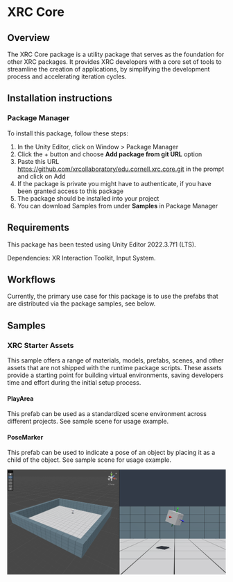 # XRC Core

## Overview
   
<!--  Provide a brief, high-level explanation of the package.-->
The XRC Core package is a utility package that serves as the foundation for other XRC packages. It provides XRC developers with a core set of tools to streamline the creation of applications, by simplifying the development process and accelerating iteration cycles.



## Installation instructions

### Package Manager
To install this package, follow these steps:
1. In the Unity Editor, click on Window > Package Manager
2. Click the + button and choose **Add package from git URL** option
3. Paste this URL https://github.com/xrcollaboratory/edu.cornell.xrc.core.git in the prompt and click on Add
4. If the package is private you might have to authenticate, if you have been granted access to this package
5. The package should be installed into your project
6. You can download Samples from under **Samples** in Package Manager

## Requirements	
<!-- This is a good place to add hardware or software requirements, including which versions of the Unity Editor this package is compatible with. -->

This package has been tested using Unity Editor 2022.3.7f1 (LTS).

Dependencies: XR Interaction Toolkit, Input System.

<!-- 
## Limitations	
If your package has any known limitations, you can list them here. If not, or if the limitations are trivial, exclude this section.
-->


## Workflows	
<!-- Include a list of steps that the user can easily follow that demonstrates how to use the feature. You can include screenshots to help describe how to use the feature. -->

Currently, the primary use case for this package is to use the prefabs that are distributed via the package samples, see below. 

<!-- 
## Advanced topics

This is where you can provide detailed information about what you are providing to users. This is ideal if you don’t want to overwhelm the user with too much information up front. 
-->

<!-- 
## Reference

If you have a user interface with a lot of properties, you can provide the details in a reference section. Using tables is a good way to provide quick access to specific property descriptions. 
-->

## Samples
<!-- For packages that include sample files, you can include detailed information on how the user can use these sample files in their projects and scenes.-->

### XRC Starter Assets

This sample offers a range of materials, models, prefabs, scenes, and other assets that are not shipped with the runtime package scripts. These assets provide a starting point for building virtual environments, saving developers time and effort during the initial setup process.

#### PlayArea

This prefab can be used as a standardized scene environment across different projects. See sample scene for usage example.

#### PoseMarker

This prefab can be used to indicate a pose of an object by placing it as a child of the object. See sample scene for usage example.

![The sample scene with PlayArea and PoseMarker prefabs](images/xrc-core-prefabs.png)

<!--
## Tutorials

If you want to provide a walkthrough for a complicated procedure, you can also add them here. Use step-by-step instructions and include images if they can help the user understand.
-->